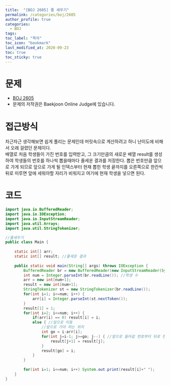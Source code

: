 ```yaml
---
title:  "[BOJ 2605] 줄 세우기"
permalink: /categories/boj/2605
author_profile: true
categories:
  - BOJ
tags:
toc_label: "목차"
toc_icon: "bookmark"
last_modified_at: 2020-09-23
toc: true
toc_sticky: true
---
```

# 문제
* [BOJ 2605](https://www.acmicpc.net/problem/2605)
* 문제의 저작권은 Baekjoon Online Judge에 있습니다.  

# 접근방식 
차근차근 생각해보면 쉽게 풀리는 문제인데 머릿속으로 계산하려고 하니 난이도에 비해서 오래 걸렸던 문제이다.  
배열로 처음 학생들이 가진 번호를 입력받고, 그 크기만큼의 새로운 배열 result를 생성하여 학생들의 번호를 하나씩 뽑을때마다 줄세운 결과를 저장한다. 뽑은 번호만큼 앞으로 가게 되므로 앞으로 가게 될 인덱스부터 현재 뽑힌 학생 끝까지를 오른쪽으로 한칸씩 뒤로 미루면 앞에 세워야할 자리가 비워지고 여기에 현재 학생을 넣으면 된다.  


# 코드
```java
import java.io.BufferedReader;
import java.io.IOException;
import java.io.InputStreamReader;
import java.util.Arrays;
import java.util.StringTokenizer;

//줄세우기
public class Main {
	
	static int[] arr;
	static int[] result; //줄세운 결과
	
	public static void main(String[] args) throws IOException {
		BufferedReader br = new BufferedReader(new InputStreamReader(System.in));
		int num = Integer.parseInt(br.readLine()); //학생 수
		arr = new int[num+1];
		result = new int[num+1];
		StringTokenizer st = new StringTokenizer(br.readLine());
		for(int i=1; i<=num; i++) {
			arr[i] = Integer.parseInt(st.nextToken());
		}
		result[1] = 1;
		for(int i=2; i<=num; i++) {
			if(arr[i] == 0) result[i] = i;
			else { //앞으로 이동
				//앞으로 가야 하는 위치
				int go = i-arr[i];
				for(int j=i-1; j>=go; j--) { //앞으로 들어갈 번호부터 뒤로 한칸씩 
					result[j+1] = result[j];
				}
				result[go] = i;
			}
		}
		
		for(int i=1; i<=num; i++) System.out.print(result[i]+" ");
	}
}
```
